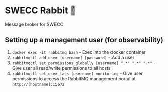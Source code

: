 # SWECC Rabbit 🐇

Message broker for SWECC

## Setting up a management user (for observability)

1. `docker exec -it rabbitmq bash` - Exec into the docker container
2. `rabbitmqctl add_user [username] [password]` - Add a user
3. `rabbitmqctl set_permissions_globally [username] ".*" ".*" ".*"` - Give user all read/write permissions to all hosts
4. `rabbitmqctl set_user_tags [username] monitoring` - Give user permissions to access the RabbitMQ management portal at `http://[hostname]:15672`
